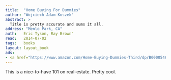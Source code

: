 ```yaml
---
title:	"Home Buying For Dummies"
author: "Wojciech Adam Koszek"
abstract: >
  Title is pretty accurate and sums it all.
address: "Menlo Park, CA"
auth:	Eric Tyson, Ray Brown"
read:	2014-07-02
tags:	books
layout: layout_book
ads:
- <a href="https://www.amazon.com/Home-Buying-Dummies-Third/dp/B0000546P3/ref=as_li_ss_il?s=books&ie=UTF8&qid=1477461248&sr=1-1&keywords=home+buying+for+dummies+audiobook&linkCode=li2&tag=wojcadamkoszh-20&linkId=8524ac5239d8c1d2cf659c5a729d2a61" target="_blank"><img border="0" src="//ws-na.amazon-adsystem.com/widgets/q?_encoding=UTF8&ASIN=B0000546P3&Format=_SL160_&ID=AsinImage&MarketPlace=US&ServiceVersion=20070822&WS=1&tag=wojcadamkoszh-20" ></a><img src="https://ir-na.amazon-adsystem.com/e/ir?t=wojcadamkoszh-20&l=li2&o=1&a=B0000546P3" width="1" height="1" border="0" alt="" style="border:none !important; margin:0px !important;" />
---
```


This is a nice-to-have 101 on real-estate. Pretty cool.
